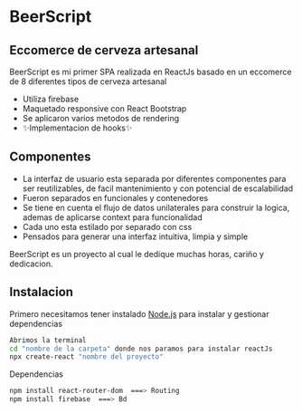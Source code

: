 # BeerScript
## Eccomerce de cerveza artesanal



BeerScript es mi primer SPA realizada en ReactJs basado en un eccomerce de 8 diferentes tipos de cerveza artesanal

- Utiliza firebase
-   Maquetado responsive con React Bootstrap
-   Se aplicaron varios metodos de rendering
- ✨Implementacion de        hooks✨
## Componentes

- La interfaz de usuario esta separada por diferentes componentes para ser reutilizables, de facil mantenimiento y con potencial de escalabilidad 
- Fueron separados en funcionales y contenedores
- Se tiene en cuenta el flujo de datos unilaterales para construir la logica, ademas de aplicarse context para funcionalidad
- Cada uno esta estilado por separado con css
- Pensados para generar una interfaz intuitiva, limpia y simple


BeerScript es un proyecto al cual le dedique muchas horas, cariño y dedicacion.



## Instalacion

Primero necesitamos tener instalado [Node.js](https://nodejs.org/) para instalar y gestionar dependencias



```sh
Abrimos la terminal 
cd "nombre de la carpeta" donde nos paramos para instalar reactJs
npx create-react "nombre del proyecto"
```

Dependencias

```sh
npm install react-router-dom  ===> Routing
npm install firebase  ===> Bd
```

